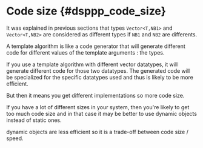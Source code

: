 # Code size {#dsppp_code_size}

It was explained in previous sections that types `Vector<T,NB1>` and `Vector<T,NB2>` are considered as different types if `NB1` and `NB2` are differents.

A template algorithm is like a code generator that will generate different code for different values of the template arguments : the types.

If you use a template algorithm with different vector datatypes, it will generate different code for those two datatypes. The generated code will be specialized for the specific datatypes used and thus is likely to be more efficient.

But then it means you get different implementations so more code size.

If you have a lot of different sizes in your system, then you're likely to get too much code size and in that case it may be better to use dynamic objects instead of static ones.

dynamic objects are less efficient so it is a trade-off between code size / speed.


